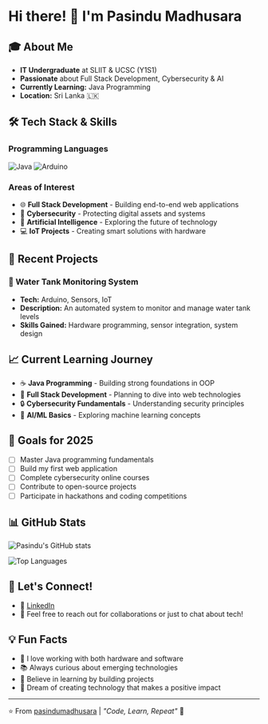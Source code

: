 # Hi there! 👋 I'm Pasindu Madhusara

## 🎓 About Me
- **IT Undergraduate** at SLIIT & UCSC (Y1S1)
- **Passionate** about Full Stack Development, Cybersecurity & AI
- **Currently Learning:** Java Programming
- **Location:** Sri Lanka 🇱🇰

## 🛠️ Tech Stack & Skills
### Programming Languages
![Java](https://img.shields.io/badge/Java-ED8B00?style=for-the-badge&logo=java&logoColor=white)
![Arduino](https://img.shields.io/badge/Arduino-00979D?style=for-the-badge&logo=Arduino&logoColor=white)

### Areas of Interest
- 🌐 **Full Stack Development** - Building end-to-end web applications
- 🔐 **Cybersecurity** - Protecting digital assets and systems
- 🤖 **Artificial Intelligence** - Exploring the future of technology
- 💻 **IoT Projects** - Creating smart solutions with hardware

## 🚀 Recent Projects
### 🚰 Water Tank Monitoring System
- **Tech:** Arduino, Sensors, IoT
- **Description:** An automated system to monitor and manage water tank levels
- **Skills Gained:** Hardware programming, sensor integration, system design

## 📈 Current Learning Journey
- ☕ **Java Programming** - Building strong foundations in OOP
- 🌱 **Full Stack Development** - Planning to dive into web technologies
- 🔒 **Cybersecurity Fundamentals** - Understanding security principles
- 🧠 **AI/ML Basics** - Exploring machine learning concepts

## 🎯 Goals for 2025
- [ ] Master Java programming fundamentals
- [ ] Build my first web application
- [ ] Complete cybersecurity online courses
- [ ] Contribute to open-source projects
- [ ] Participate in hackathons and coding competitions

## 📊 GitHub Stats
![Pasindu's GitHub stats](https://github-readme-stats.vercel.app/api?username=pasindumadhusara&show_icons=true&theme=radical)

![Top Languages](https://github-readme-stats.vercel.app/api/top-langs/?username=pasindumadhusara&layout=compact&theme=radical)

## 🤝 Let's Connect!
- 💼 [LinkedIn](https://www.linkedin.com/in/pasindulekamwasam/)
- 📧 Feel free to reach out for collaborations or just to chat about tech!

## 💡 Fun Facts
- 🔧 I love working with both hardware and software
- 📚 Always curious about emerging technologies
- 🌟 Believe in learning by building projects
- 🎯 Dream of creating technology that makes a positive impact

---
⭐️ From [pasindumadhusara](https://github.com/pasindumadhusara) | *"Code, Learn, Repeat"* 🚀
